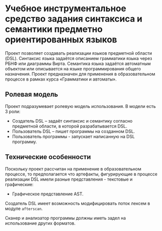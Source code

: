 # Учебное инструментальное средство задания синтаксиса и семантики предметно ориентированных языков
Проект позволяет создавать реализации языков предметной области (DSL). Синтаксис языка задаётся описанием грамматики языка через РБНФ или диаграммы Вирта. Семантика языка задаётся автоматным объектом или описывается на языке программирования общего назначения.
Проект предназначен для применения в образовательном процессе в рамках курса «Грамматики и автоматы».
## Ролевая модель
Проект подразумевает ролевую модель использования. В модели есть 3 роли:
* Создатель DSL – задаёт синтаксис и семантику согласно предметной области, в которой разрабатывается DSL.
* Пользователь DSL – пишет программы на созданном DSL.
* Пользователь программы - запускает написанную на DSL программу.
## Технические особенности
Поскольку проект рассчитан на применение в образовательном процессе, то предполагается что артефакты, фигурирующие в процессе реализации DSL имели разные представления - текстовые и графические:
* Графическое представление AST.


Создатель DSL имеет возможность модифицировать поток лексем в модуле `afterscan`.

Сканер и анализатор программы должны иметь задел на использование других форматов.
